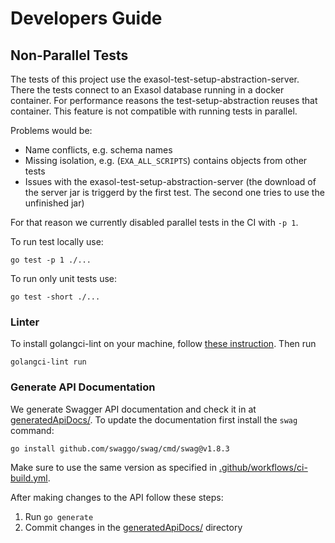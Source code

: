 # Developers Guide

## Non-Parallel Tests

The tests of this project use the exasol-test-setup-abstraction-server. There the tests connect to an Exasol database
running in a docker container.
For performance reasons the test-setup-abstraction reuses that container.
This feature is not compatible with running tests in parallel.

Problems would be:

* Name conflicts, e.g. schema names
* Missing isolation, e.g. (`EXA_ALL_SCRIPTS`) contains objects from other tests
* Issues with the exasol-test-setup-abstraction-server (the download of the server jar is triggerd by the first test.
  The second one tries to use the unfinished jar)

For that reason we currently disabled parallel tests in the CI with `-p 1`.

To run test locally use:

```shell
go test -p 1 ./...
```

To run only unit tests use:

```shell
go test -short ./...
```

### Linter

To install golangci-lint on your machine, follow [these instruction](https://golangci-lint.run/usage/install/#local-installation). Then run

```shell
golangci-lint run
```
### Generate API Documentation

We generate Swagger API documentation and check it in at [generatedApiDocs/](../../generatedApiDocs/). To update the documentation first install the `swag` command:

```shell
go install github.com/swaggo/swag/cmd/swag@v1.8.3
```

Make sure to use the same version as specified in [.github/workflows/ci-build.yml](../../.github/workflows/ci-build.yml).

After making changes to the API follow these steps:

1. Run `go generate`
2. Commit changes in the [generatedApiDocs/](../../generatedApiDocs/) directory
